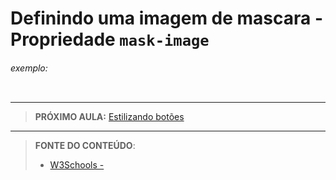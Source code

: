 # Definindo uma imagem de mascara - Propriedade `mask-image`





###### exemplo:

``` css
```





***

> **PRÓXIMO AULA:** [Estilizando botões](../21.18-estilizado-botoes)

***


> **FONTE DO CONTEÚDO**:
>
> - [W3Schools - ]()

